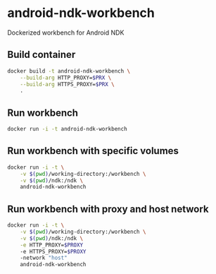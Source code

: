 # android-ndk-workbench

Dockerized workbench for Android NDK

## Build container

```bash
docker build -t android-ndk-workbench \
    --build-arg HTTP_PROXY=$PRX \
    --build-arg HTTPS_PROXY=$PRX \
    .
```

## Run workbench

```bash
docker run -i -t android-ndk-workbench
```

## Run workbench with specific volumes

```bash
docker run -i -t \
    -v $(pwd)/working-directory:/workbench \
    -v $(pwd)/ndk:/ndk \
    android-ndk-workbench
```

## Run workbench with proxy and host network

```bash
docker run -i -t \
    -v $(pwd)/working-directory:/workbench \
    -v $(pwd)/ndk:/ndk \
    -e HTTP_PROXY=$PROXY
    -e HTTPS_PROXY=$PROXY
    -network "host"
    android-ndk-workbench
```
